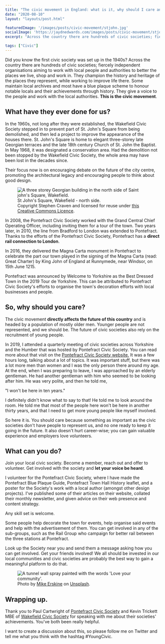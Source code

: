 ```yaml
---
title: "The civic movement in England: what is it, why should I care and how do I engage?"
date: "2020-08-10"
layout: "layouts/post.html"

featuredImage: '/images/posts/civic-movement/stjohn.jpg'
socialImage: 'https://jaydnedwards.com/images/posts/civic-movement/stjohn.jpg'
excerpt: "Across the country there are hundreds of civic societies; fiercely independent organisations aiming to work with local people and authorities to better the places we live, shop and work in. Learn more about them, why you should care and how to engage with them."

tags: ["Civic"]
---
```


Did you know the first civic society was set up in the 1940s? Across the country there are hundreds of civic societies; fiercely independent organisations aiming to work with local people and authorities to better the places we live, shop and work in. They champion the history and heritage of the places they represent, while working to improve life there. Some maintain local archives and most have a blue plaque scheme to honour notable locals and their achievements through history. They give a voice to the people and work with the local authorities. **This is the civic movement**.

## What have they ever done for us?

In the 1960s, not long after they were established, the Wakefield Civic Society stepped in to prevent part of St. John's Square from being demolished, and then led a project to improve the appearance of the houses there. St. John's Square is home to elegant three-storey late Georgian terraces and the late 18th century Church of St. John the Baptist. In May 1968, it was designated a conservation area. Had the demolition not been stopped by the Wakefield Civic Society, the whole area may have been lost in the decades since.

Their focus now is on encouraging debate on the future of the city centre, promoting the architectural legacy and encouraging people to think about good design.

<figure>
<img srcset="/images/posts/civic-movement/stjohn.webp" src="/images/posts/civic-movement/stjohn.jpg" alt="A three storey Georgian building in the north side of Saint john's Square, Wakefield." />
<figcaption>St John's Square, Wakefield - north side. <br /> Copyright Stephen Craven and licensed for reuse under <a href="https://creativecommons.org/licenses/by-sa/2.0/">this Creative Commons Licence</a>.
</figure>

In 2008, the Pontefract Civic Society worked with the Grand Central Chief Operating Officer, including inviting them for a tour of the town. Two years later, in 2010, the line from Bradford to London was extended to Pontefract. Thanks to the efforts of the Pontefract Civic Society, Pontefract has a **direct rail connection to London**.

In 2016, they delivered the Magna Carta monument in Pontefract to celebrate the part our town played in the signing of the Magna Carta (read: Great Charter) by King John of England at Runnymede, near Windsor, on 15th June 1215. 

Pontefract was announced by Welcome to Yorkshire as the Best Dressed Town in the 2019 Tour de Yorkshire. This can be attributed to Pontefract Civic Society's efforts to organise the town's decoration efforts with local businesses and people.

## So, why should you care?

The civic movement **directly affects the future of this country** and is headed by a population of mostly older men. Younger people are not represented, and we should be. The future of civic societies also rely on the recruitment of young people.

In 2019, I attended a quarterly meeting of civic societies across Yorkshire and the Humber that was hosted by Pontefract Civic Society. You can read more about that visit on the [Pontefract Civic Society website.](https://www.pontefractcivicsociety.org.uk/yorkshires-civic-societies-return-to-pontefract/) It was a few hours long, talking about a lot of topics. It was important stuff, but there was a lot more men than women and I was the only person there around my age. At the end, when I was preparing to leave, I was approached by an elderly gentleman. He had another gentleman with him who seemed to be looking after him. He was very polite, and then he told me,

 "I won't be here in ten years." 

I definitely didn't know what to say to that! He told me to look around the room. He told me that most of the people here won't be here in another thirty years, and that I need to get more young people like myself involved.

So here it is. You should care because something as important as the civic societies don't have people to represent us, and no one ready to keep it going in the future. It also doesn't hurt career-wise; you can gain valuable experience and employers love volunteers.

## What can you do?

Join your local civic society. Become a member, reach out and offer to volunteer. Get involved with the society and **let your voice be heard**. 

I volunteer for the Pontefract Civic Society, where I have made the Pontefract Blue Plaque Guide, Pontefract Town Hall History leaflet, and a poster for the Society's work with a local author (amongst other design projects). I've published some of their articles on their website, collated their monthly newsletter, and given advice on their web presence and content strategy. 

Any skill set is welcome. 

Some people help decorate the town for events, help organise said events and help with the advertisement of them. You can get involved in any of the sub-groups, such as the Rail Group who campaign for better rail between the three stations at Pontefract.

Look up the Society near you and send them a message asking how you can get involved. Get your friends involved! We all should be invested in our local communities and civic societies are probably the best way to gain a meaningful platform to do that.

<figure>
<img srcset="/images/posts/civic-movement/love-community.webp" src="/images/posts/civic-movement/love-community.jpg" alt="A tunnel wall spray painted with the words 'Love your community'." />
<figcaption>Photo by <a href="https://unsplash.com/@mikejerskine?utm_source=unsplash&amp;utm_medium=referral&amp;utm_content=creditCopyText">Mike Erskine</a> on <a href="https://unsplash.com/s/photos/community?utm_source=unsplash&amp;utm_medium=referral&amp;utm_content=creditCopyText">Unsplash</a>.
</figure>

## Wrapping up.

Thank you to Paul Cartwright of [Pontefract Civic Society](https://www.pontefractcivicsociety.org.uk/) and Kevin Trickett MBE of [Wakefield Civic Society](https://wakefieldcivicsociety.org.uk/) for speaking with me about their societies' achievements. You've both been really helpful.

I want to create a discussion about this, so please follow me on Twitter and tell me what you think with the hashtag <span class="highlight">#YoungCivic</span>.